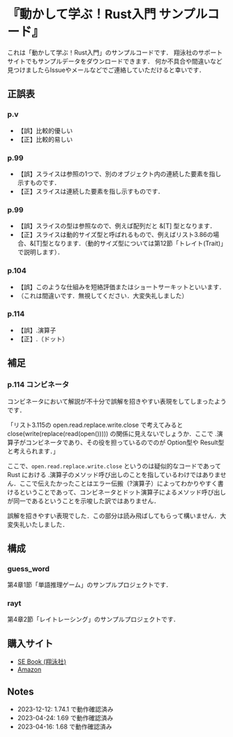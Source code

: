 # 『動かして学ぶ！Rust入門 サンプルコード』

これは「動かして学ぶ！Rust入門」のサンプルコードです．
翔泳社のサポートサイトでもサンプルデータをダウンロードできます．
何か不具合や間違いなど見つけましたらIssueやメールなどでご連絡していただけると幸いです．

## 正誤表

### p.v

- 【誤】比較的優しい
- 【正】比較的易しい

### p.99

- 【誤】スライスは参照の1つで、別のオブジェクト内の連続した要素を指し示すものです．
- 【正】スライスは連続した要素を指し示すものです．

### p.99

- 【誤】スライスの型は参照なので、例えば配列だと &[T] 型となります．
- 【正】スライスは動的サイズ型と呼ばれるもので、例えばリスト3.86の場合、&[T]型となります．（動的サイズ型については第12節「トレイト(Trait)」で説明します）．

### p.104

- 【誤】このような仕組みを短絡評価またはショートサーキットといいます．
- （これは間違いです．無視してください．大変失礼しました）

### p.114

- 【誤】.演算子
- 【正】.（ドット）


## 補足

### p.114 コンビネータ

コンビネータにおいて解説が不十分で誤解を招きやすい表現をしてしまったようです．

「リスト3.115の open.read.replace.write.close で考えてみると close(write(replace(read(open())))) の関係に見えないでしょうか．ここで .演算子がコンビネータであり、その役を担っているのでのが Option型や Result型と考えられます．」

ここで、`open.read.replace.write.close` というのは疑似的なコードであって Rust における .演算子のメソッド呼び出しのことを指しているわけではありません．ここで伝えたかったことはエラー伝搬（?演算子）によってわかりやすく書けるということであって、コンビネータとドット演算子によるメソッド呼び出しが同一であるということを示唆した訳ではありません．

誤解を招きやすい表現でした．この部分は読み飛ばしてもらって構いません．大変失礼いたしました．


## 構成

### guess_word

第4章1節「単語推理ゲーム」のサンプルプロジェクトです．

### rayt

第4章2節「レイトレーシング」のサンプルプロジェクトです．

## 購入サイト

- [SE Book (翔泳社)](https://www.shoeisha.co.jp/book/detail/9784798177236)
- [Amazon](https://www.amazon.co.jp/dp/B0BWR1T5QK)


## Notes

- 2023-12-12: 1.74.1 で動作確認済み
- 2023-04-24: 1.69 で動作確認済み
- 2023-04-16: 1.68 で動作確認済み
